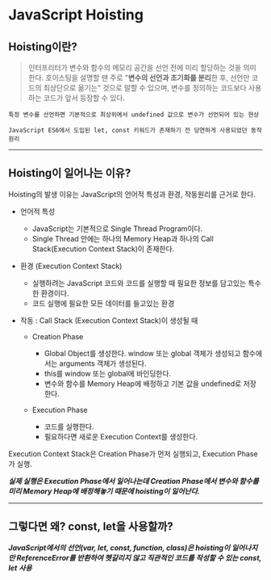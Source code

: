 # JavaScript Hoisting

## Hoisting이란?

> 인터프리터가 변수와 함수의 메모리 공간을 선언 전에 미리 할당하는 것을 의미한다.
> 호이스팅을 설명할 땐 주로 "**변수의 선언과 초기화를 분리**한 후, 선언만 코드의 최상단으로 옮기는" 것으로 말할 수 있으며, 변수를 정의하는 코드보다 사용하는 코드가 앞서 등장할 수 있다.

`특정 변수를 선언하면 기본적으로 최상위에서 undefined 값으로 변수가 선언되어 있는 현상`

`JavaScript ES6에서 도입된 let, const 키워드가 존재하기 전 당연하게 사용되었던 동작원리`

<hr />

## Hoisting이 일어나는 이유?

Hoisting의 발생 이유는 JavaScript의 언어적 특성과 환경, 작동원리를 근거로 한다.

- 언어적 특성

  - JavaScript는 기본적으로 Single Thread Program이다.
  - Single Thread 안에는 하나의 Memory Heap과 하나의 Call Stack(Execution Context Stack)이 존재한다.

- 환경 (Execution Context Stack)

  - 실행하려는 JavaScript 코드와 코드를 실행할 때 필요한 정보를 담고있는 특수한 환경이다.
  - 코드 실행에 필요한 모든 데이터를 들고있는 환경

- 작동 : Call Stack (Execution Context Stack)이 생성될 때

  - Creation Phase

    - Global Object를 생성한다. window 또는 global 객체가 생성되고 함수에서는 arguments 객체가 생성된다.
    - this를 window 또는 global에 바인딩한다.
    - 변수와 함수를 Memory Heap에 배정하고 기본 값을 undefined로 저장한다.

  - Execution Phase
    - 코드를 실행한다.
    - 필요하다면 새로운 Execution Context를 생성한다.

Execution Context Stack은 Creation Phase가 먼저 실행되고, Execution Phase가 실행.

**_실제 실행은 Execution Phase에서 일어나는데 Creation Phase에서 변수와 함수를 미리 Memory Heap에 배정해놓기 때문에 hoisting이 일어난다._**

<hr />

## 그렇다면 왜? const, let을 사용할까?

**_JavaScript에서의 선언(var, let, const, function, class)은 hoisting이 일어나지만 ReferenceError를 반환하여 헷갈리지 않고 직관적인 코드를 작성할 수 있는 const, let 사용_**
